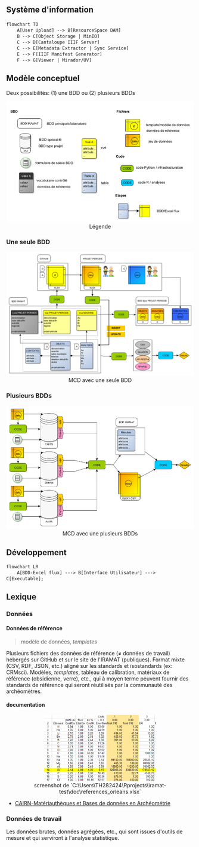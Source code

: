 ## Système d'information

```mermaid
flowchart TD
    A[User Upload] --> B[ResourceSpace DAM]
    B --> C[Object Storage | MinIO]
    C --> D[Cantaloupe IIIF Server]
    C --> E[Metadata Extractor | Sync Service]
    E --> F[IIIF Manifest Generator]
    F --> G[Viewer | Mirador/UV]
```


## Modèle conceptuel

Deux possibilités: (1) une BDD ou (2) plusieurs BDDs

<p align="center">
  <img src="_erd\legend.png" width="800">
  <br>
    Légende
</p>


### Une seule BDD

<p align="center">
  <img src="_erd\bdd_uni.png" width="800">
  <br>
    MCD avec une seule BDD
</p>

### Plusieurs BDDs

<p align="center">
  <img src="_erd\bdd_pluri.png" width="800">
  <br>
    MCD avec une plusieurs BDDs
</p>

## Développement

```mermaid
flowchart LR
    A[BDD-Excel flux] ---> B[Interface Utilisateur] ---> C[Executable];
```

## Lexique

### Données

#### Données de référence
> modèle de données, *templates*

Plusieurs fichiers des données de référence (≠ données de travail) hebergés sur GitHub et sur le site de l'IRAMAT (publiques). Format mixte (CSV, RDF, JSON, etc.) aligné sur les standards et isostandards (ex: CRMsci). Modèles, *templates*, tableau de calibration, matériaux de référence (obsidienne, verre), etc., qui à moyen terme peuvent fournir des standards de référence qui seront réutilisés par la communauté des archéomètres. 

#### documentation

<p align="center">
  <img src="image.png" width="300">
  <br>
    screenshot de `C:\Users\TH282424\Rprojects\iramat-test\doc\references_orleans.xlsx`
</p>


* [CAIRN-Matériauthèques et Bases de données en Archéométrie](https://archeometrie.cnrs.fr/vers-lelaboration-et-le-partage-dun-thesaurus-et-dun-schema-conceptuel-de-donnees-de-materiautheque/)

### Données de travail

Les données brutes, données agrégées, etc., qui sont issues d'outils de mesure et qui serviront à l'analyse statistique.


